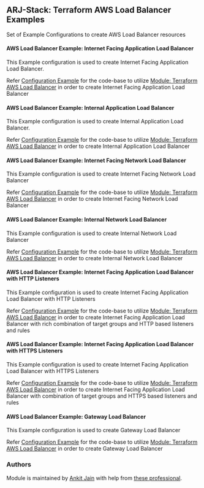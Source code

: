 ## ARJ-Stack: Terraform AWS Load Balancer Examples

Set of Example Configurations to create AWS Load Balancer resources

#### AWS Load Balancer Example: Internet Facing Application Load Balancer

This Example configuration is used to create Internet Facing Application Load Balancer.

Refer [Configuration Example](https://github.com/ankit-jn/terraform-aws-examples/tree/main/aws-load-balancer/alb-only) for the code-base to utilize [Module: Terraform AWS Load Balancer](https://github.com/ankit-jn/terraform-aws-load-balancer) in order to create Internet Facing Application Load Balancer

#### AWS Load Balancer Example: Internal Application Load Balancer

This Example configuration is used to create Internal Application Load Balancer.

Refer [Configuration Example](https://github.com/ankit-jn/terraform-aws-examples/tree/main/aws-load-balancer/alb-internal) for the code-base to utilize [Module: Terraform AWS Load Balancer](https://github.com/ankit-jn/terraform-aws-load-balancer) in order to create Internal Application Load Balancer

#### AWS Load Balancer Example: Internet Facing Network Load Balancer

This Example configuration is used to create Internet Facing Network Load Balancer

Refer [Configuration Example](https://github.com/ankit-jn/terraform-aws-examples/tree/main/aws-load-balancer/nlb-only) for the code-base to utilize [Module: Terraform AWS Load Balancer](https://github.com/ankit-jn/terraform-aws-load-balancer) in order to create Internet Facing Network Load Balancer

#### AWS Load Balancer Example: Internal Network Load Balancer

This Example configuration is used to create Internal Network Load Balancer

Refer [Configuration Example](https://github.com/ankit-jn/terraform-aws-examples/tree/main/aws-load-balancer/nlb-internal) for the code-base to utilize [Module: Terraform AWS Load Balancer](https://github.com/ankit-jn/terraform-aws-load-balancer) in order to create Internal Network Load Balancer

#### AWS Load Balancer Example: Internet Facing Application Load Balancer with HTTP Listeners

This Example configuration is used to create Internet Facing Application Load Balancer with HTTP Listeners

Refer [Configuration Example](https://github.com/ankit-jn/terraform-aws-examples/tree/main/aws-load-balancer/alb-with-http-listeners) for the code-base to utilize [Module: Terraform AWS Load Balancer](https://github.com/ankit-jn/terraform-aws-load-balancer) in order to create Internet Facing Application Load Balancer with rich combination of target groups and HTTP based listeners and rules

#### AWS Load Balancer Example: Internet Facing Application Load Balancer with HTTPS Listeners

This Example configuration is used to create Internet Facing Application Load Balancer with HTTPS Listeners

Refer [Configuration Example](https://github.com/ankit-jn/terraform-aws-examples/tree/main/aws-load-balancer/alb-with-https-listeners) for the code-base to utilize [Module: Terraform AWS Load Balancer](https://github.com/ankit-jn/terraform-aws-load-balancer) in order to create Internet Facing Application Load Balancer with  combination of target groups and HTTPS based listeners and rules

#### AWS Load Balancer Example: Gateway Load Balancer

This Example configuration is used to create Gateway Load Balancer

Refer [Configuration Example](https://github.com/ankit-jn/terraform-aws-examples/tree/main/aws-load-balancer/gateway-lb) for the code-base to utilize [Module: Terraform AWS Load Balancer](https://github.com/ankit-jn/terraform-aws-load-balancer) in order to create Gateway Load Balancer

### Authors

Module is maintained by [Ankit Jain](https://github.com/ankit-jn) with help from [these professional](https://github.com/ankit-jn/terraform-aws-examples/graphs/contributors).